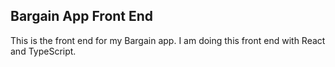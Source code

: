 ## Bargain App Front End

This is the front end for my Bargain app. I am doing this front end with React and TypeScript. 
